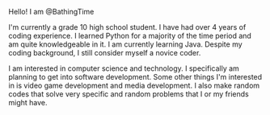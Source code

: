 Hello! I am @BathingTime

I'm currently a grade 10 high school student. I have had over 4 years of coding experience. I learned Python for a majority of the time period and am quite knowledgeable in it. I am currently learning Java. Despite my coding background, I still consider myself a novice coder.

I am interested in computer science and technology. I specifically am planning to get into software development. Some other things I'm interested in is video game development and media development. I also make random codes that solve very specific and random problems that I or my friends might have.
